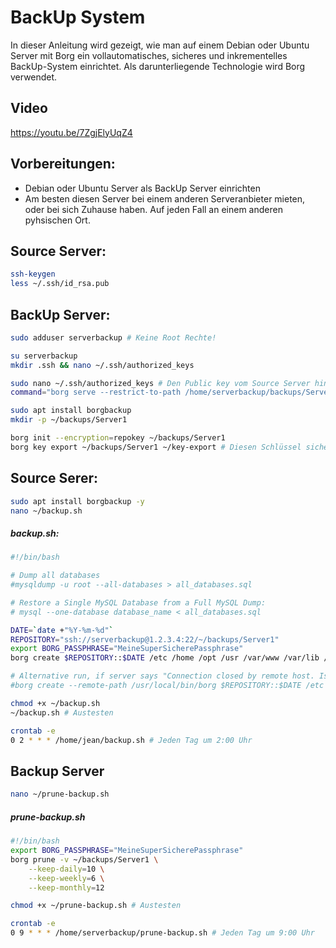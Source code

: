 # BackUp System 

In dieser Anleitung wird gezeigt, wie man auf einem Debian oder Ubuntu Server mit Borg ein vollautomatisches, sicheres und inkrementelles BackUp-System einrichtet. Als darunterliegende Technologie wird Borg verwendet.

## Video

<https://youtu.be/7ZgjElyUqZ4>

## Vorbereitungen: 

* Debian oder Ubuntu Server als BackUp Server einrichten
* Am besten diesen Server bei einem anderen Serveranbieter mieten, oder bei sich Zuhause haben. Auf jeden Fall an einem anderen pyhsischen Ort.

## Source Server:

```bash
ssh-keygen
less ~/.ssh/id_rsa.pub
```

## BackUp Server:

```bash
sudo adduser serverbackup # Keine Root Rechte!

su serverbackup
mkdir .ssh && nano ~/.ssh/authorized_keys

sudo nano ~/.ssh/authorized_keys # Den Public key vom Source Server hinzufügen
command="borg serve --restrict-to-path /home/serverbackup/backups/Server --append-only" # Das vor dem eben eingefügten Public Key einfügen

sudo apt install borgbackup
mkdir -p ~/backups/Server1

borg init --encryption=repokey ~/backups/Server1
borg key export ~/backups/Server1 ~/key-export # Diesen Schlüssel sicher aufbewahren und die Datei danach vom Server löschen.
```

## Source Serer:

```bash
sudo apt install borgbackup -y
nano ~/backup.sh
```
##### backup.sh:
```bash
#!/bin/bash

# Dump all databases
#mysqldump -u root --all-databases > all_databases.sql

# Restore a Single MySQL Database from a Full MySQL Dump:
# mysql --one-database database_name < all_databases.sql

DATE=`date +"%Y-%m-%d"`
REPOSITORY="ssh://serverbackup@1.2.3.4:22/~/backups/Server1"
export BORG_PASSPHRASE="MeineSuperSicherePassphrase"
borg create $REPOSITORY::$DATE /etc /home /opt /usr /var/www /var/lib /var/log --exclude-caches

# Alternative run, if server says "Connection closed by remote host. Is borg working on the server?" but borg is definitely installed at the target server. 
#borg create --remote-path /usr/local/bin/borg $REPOSITORY::$DATE /etc /home /opt /usr /var/www /var/lib /var/log --exclude-caches
```
   
    

```bash   
chmod +x ~/backup.sh
~/backup.sh # Austesten

crontab -e
0 2 * * * /home/jean/backup.sh # Jeden Tag um 2:00 Uhr
```

## Backup Server

```bash
nano ~/prune-backup.sh
```
##### prune-backup.sh
```bash
#!/bin/bash
export BORG_PASSPHRASE="MeineSuperSicherePassphrase"
borg prune -v ~/backups/Server1 \
    --keep-daily=10 \
    --keep-weekly=6 \
    --keep-monthly=12
```

```bash
chmod +x ~/prune-backup.sh # Austesten

crontab -e
0 9 * * * /home/serverbackup/prune-backup.sh # Jeden Tag um 9:00 Uhr
```

